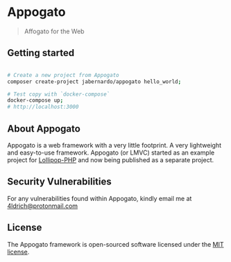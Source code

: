 # Appogato

> Affogato for the Web

## Getting started

```bash

# Create a new project from Appogato
composer create-project jabernardo/appogato hello_world;

# Test copy with `docker-compose`
docker-compose up;
# http://localhost:3000

```

## About Appogato
Appogato is a web framework with a very little footprint. A very lightweight and easy-to-use framework.
Appogato (or LMVC) started as an example project for [Lollipop-PHP](https://github.com/jabernardo/lollipop-php) and now being published as a separate project.

## Security Vulnerabilities
For any vulnerabilities found within Appogato, kindly email me at 4ldrich@protonmail.com

## License

The Appogato framework is open-sourced software licensed under the [MIT license](http://opensource.org/licenses/MIT).

